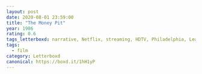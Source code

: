 ```yaml
---
layout: post 
date: 2020-08-01 23:59:00
title: "The Money Pit"
year: 1986
rating: 0.6
tags_letterboxd: narrative, Netflix, streaming, HDTV, Philadelphia, Leah
tags:
  - film
category: Letterboxd
canonical: https://boxd.it/1hH1yP
---
```

